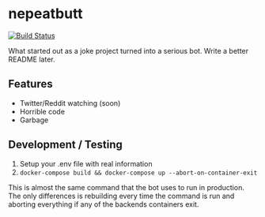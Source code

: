 # nepeatbutt

[![Build Status](https://travis-ci.org/nepeat/why_would_you_even.svg?branch=master)](https://travis-ci.org/nepeat/why_would_you_even)

What started out as a joke project turned into a serious bot. Write a better README later.

## Features
* Twitter/Reddit watching (soon)
* Horrible code
* Garbage

## Development / Testing
1. Setup your .env file with real information
2. `docker-compose build && docker-compose up --abort-on-container-exit`

This is almost the same command that the bot uses to run in production. The only differences is rebuilding every time the command is run and aborting everything if any of the backends containers exit.
